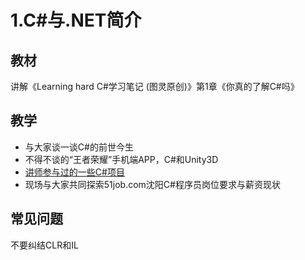 # 1.C#与.NET简介

## 教材
讲解《Learning hard C#学习笔记 (图灵原创)》第1章《你真的了解C#吗》

## 教学
- 与大家谈一谈C#的前世今生
- 不得不谈的“王者荣耀”手机端APP，C#和Unity3D
- [讲师参与过的一些C#项目](C%23项目截图/)
- 现场与大家共同探索51job.com沈阳C#程序员岗位要求与薪资现状

## 常见问题
不要纠结CLR和IL